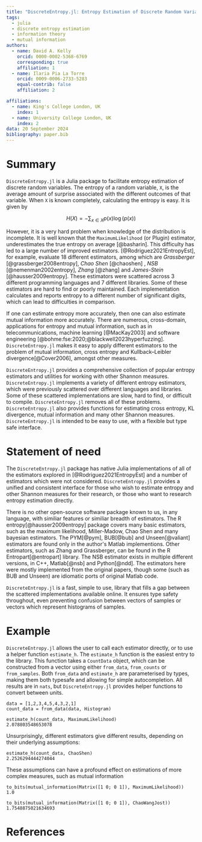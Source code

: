 ```yaml
---
title: "DiscreteEntropy.jl: Entropy Estimation of Discrete Random Variables with Julia"
tags:
  - julia
  - discrete entropy estimation
  - information theory
  - mutual information
authors:
  - name: David A. Kelly
    orcid: 0000-0002-5368-6769
    corresponding: true
    affiliation: 1
  - name: Ilaria Pia La Torre
    orcid: 0009-0006-2733-5283
    equal-contrib: false
    affiliation: 2

affiliations:
  - name: King's College London, UK
    index: 1
  - name: University College London, UK
    index: 2
data: 20 September 2024
bibliography: paper.bib
---
```


# Summary

`DiscreteEntropy.jl` is a Julia package to facilitate entropy estimation of discrete random variables.
The entropy of a random variable, `X`, is the average amount of surprise associated with
the different outcomes of that variable. When `X` is known completely, calculating the entropy is easy. It is
given by

$$H(X) = - \sum_{x \in X} p(x) \log (p(x))$$

However, it is a very hard problem when knowledge of the distribution is incomplete. It is well known that
the `MaximumLikelihood` (or Plugin) estimator, underestimates the true entropy on average [@basharin].
This difficulty has led to a large number of improved estimators. [@Rodriguez2021EntropyEst], for example,
evaluate 18 different estimators, among which are _Grassberger_ [@grassberger2008entropy],
_Chao Shen_ [@chaoshen] , _NSB_ [@nemenman2002entropy], _Zhang_ [@zhang] and _James-Stein_ [@hausser2009entropy].
These estimators were scattered across 3 different programming languages
and 7 different libraries. Some of these estimators are hard to find or poorly maintained. Each implementation
calculates and reports entropy to a different number of significant digits, which can lead to difficulties in comparison.

If one can estimate entropy more accurately, then one can also estimate mutual information more accurately. There
are numerous, cross-domain, applications for entropy and mutual information, such as in telecommunications,
machine learning [@MacKay2003] and software engineering [@bohme:fse:2020;@blackwell2023hyperfuzzing]. `DiscreteEntropy.jl` makes
it easy to apply different estimators to the problem of mutual information, cross entropy and Kullback–Leibler divergence[@Cover2006], amongst other
measures.

`DiscreteEntropy.jl` provides a comprehensive collection of popular entropy estimators and utilities for working with other Shannon measures.
`DiscreteEntropy.jl` implements a variety of different entropy estimators, which were previously scattered over
different languages and libraries. Some of these scattered implementations are slow, hard to find, or difficult to compile.
`DiscreteEntropy.jl` removes all of these problems. `DiscreteEntropy.jl` also provides functions for estimating cross entropy,
KL divergence, mutual information and many other Shannon measures. `DiscreteEntropy.jl` is intended to be
easy to use, with a flexible but type safe interface.

# Statement of need

The `DiscreteEntropy.jl` package has native Julia implementations of all of the estimators explored
in [@Rodriguez2021EntropyEst] and a number of estimators which were not considered.
`DiscreteEntropy.jl` provides a unified and consistent interface for those who wish to estimate entropy and other
Shannon measures for their research, or those who want to research entropy estimation directly.

There is no other open-source software package known to us, in any language, with similiar features or similiar breadth of
estimators. The R entropy[@hausser2009entropy] package covers many basic estimators, such as
the maximum likelihood, Miller-Madow, Chao Shen and many bayesian estimators.
The PYM[@pym], BUB[@bub] and Unseen[@valiant] estimators are found only in the author's Matlab implementions. 
Other estimators, such as Zhang and Grassberger, can be found in the R
Entropart[@entropart] library.
The NSB estimator exists in multiple different versions, in C++, Matlab[@nsb]
and Python[@ndd]. The estimators here were mostly implemented from the original papers, 
though some (such as BUB and Unseen) are idiomatic ports of original Matlab code.

`DiscreteEntropy.jl` is a fast, simple to use, library that fills a gap between the scattered implementations available online.
It ensures type safety throughout, even preventing confusion between vectors of samples or vectors which represent histograms of samples.

# Example

`DiscreteEntropy.jl` allows the user to call each estimator directly, or to use a helper function `estimate_h`.
The `estimate_h` function is the easiest entry to the library. This function takes a `CountData` object, which
can be constructed from a vector using either `from_data`, `from_counts` or `from_samples`. Both `from_data` and
`estimate_h` are parameterised by types, making them both typesafe and allowing for simple autocompletion. All results
are in `nats`, but `DiscreteEntropy.jl` provides helper functions to convert between units.

```
data = [1,2,3,4,5,4,3,2,1]
count_data = from_data(data, Histogram)

estimate_h(count_data, MaximumLikelihood)
2.078803548653078
```

Unsurprisingly, different estimators give different results, depending on their underlying assumptions:

```
estimate_h(count_data, ChaoShen)
2.2526294444274044
```

These assumptions can have a profound effect on estimations of more complex measures, such as mutual information

```
to_bits(mutual_information(Matrix([1 0; 0 1]), MaximumLikelihood))
1.0

to_bits(mutual_information(Matrix([1 0; 0 1]), ChaoWangJost))
1.7548875021634693
```

# References
